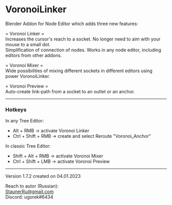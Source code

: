 # VoronoiLinker
Blender Addon for Node Editor which adds three new features:

= Voronoi Linker =  
Increases the cursor's reach to a socket. No longer need to aim with your mouse to a small dot.  
Simplification of connection of nodes. Works in any node editor, including editors from other addons.  

= Voronoi Mixer =  
Wide possibilities of mixing different sockets in different editors using power VoronoiLinker.

= Voronoi Preview =  
Auto-create link-path from a socket to an outlet or an anchor.

---
### Hotkeys

In any Tree Editor:  
 + Alt + RMB  -> activate Voronoi Linker  
 + Ctrl + Shift + RMB -> create and select Reroute "Voronoi_Anchor"

In classic Tree Editor:  
 + Shift + Alt + RMB -> activate Voronoi Mixer
 + Ctrl + Shift + LMB -> activate Voronoi Preview  

---

Version 1.7.2 created on 04.01.2023

Reach to autor (Russian):  
StaunerRu@gmail.com  
Discord: ugorek#6434

[Email]: StaunerRu@gmail.com

